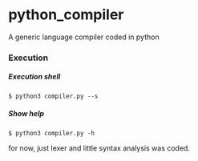 # python_compiler
A generic language compiler coded in python

### Execution

##### Execution shell
```$ python3 compiler.py --s```

##### Show help
```$ python3 compiler.py -h```

for now, just lexer and little syntax analysis was coded.
